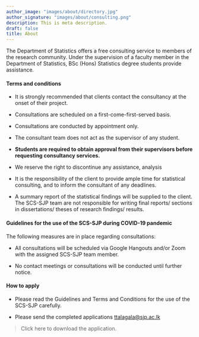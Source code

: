 ```yaml
---
author_image: "images/about/directory.jpg"
author_signature: "images/about/consulting.png"
description: This is meta description.
draft: false
title: About
---
```


The Department of Statistics offers a free consulting service to members of the research community. Under the supervision of a faculty member in the Department of Statistics, BSc (Hons) Statistics degree students provide assistance.


#### Terms and conditions

- It is strongly recommended that clients contact the consultancy at the onset of their project.  

- Consultations are scheduled on a first-come-first-served basis. 

- Consultations are conducted by appointment only.

- The consultant team does not act as the supervisor of any student.

- **Students are required to obtain approval from their supervisors before requesting consultancy services.** 

- We reserve the right to discontinue any assistance, analysis

- It is the responsibility of the client to provide ample time for statistical consulting, and to inform the consultant of any deadlines.

- A summary report of the statistical findings will be supplied to the client. The SCS-SJP team are not responsible for writing final reports/ sections in dissertations/ theses of research findings/ results.



#### Guidelines for the use of the SCS-SJP during COVID-19 pandemic

The following measures are in place regarding consultations:

- All consultations will be scheduled via Google Hangouts and/or Zoom with the assigned SCS-SJP team member. 

- No contact meetings or consultations will be conducted until further notice.



#### How to apply

 - Please read the Guidelines and Terms and Conditions for the use of the SCS-SJP carefully.
 
 - Please send the completed applications ttalagala@sjp.ac.lk

> Click here to download the application.


